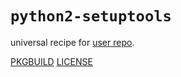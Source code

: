 # `python2-setuptools`

universal recipe for [user repo](../themartiancompany/ur).

[PKGBUILD](PKGBUILD)
[LICENSE](COPYING)
